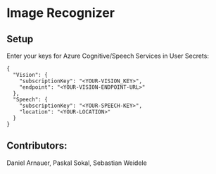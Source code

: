 ﻿# Image Recognizer

## Setup
Enter your keys for Azure Cognitive/Speech Services in User Secrets:
```
{
  "Vision": {
    "subscriptionKey": "<YOUR-VISION_KEY>",
    "endpoint": "<YOUR-VISION-ENDPOINT-URL>"
  },
  "Speech": {
    "subscriptionKey": "<YOUR-SPEECH-KEY>",
    "location": "<YOUR-LOCATION>"
  }
}
```

## Contributors:
Daniel Arnauer, Paskal Sokal, Sebastian Weidele
